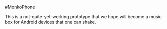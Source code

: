 #MonkoPhone

This is a not-quite-yet-working prototype that we hope will become a music box for Android devices that one can shake.
